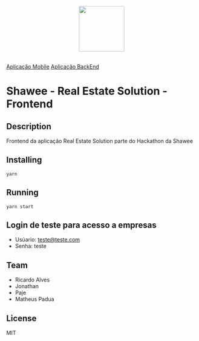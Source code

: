 <p align="center">
<a href="#" alt="Shawee">
  <img src="https://rocketseat.com.br/static/images/experience/RSXP.svg" height="120px"></a></p>

<br />
<a href="" alt="SHAWEE">Aplicação Mobile</a>
<a href="" alt="SHAWEE">Aplicação BackEnd</a>

# Shawee - Real Estate Solution - Frontend

## Description

Frontend da aplicação Real Estate Solution parte do Hackathon da Shawee

## Installing

`yarn`

## Running

`yarn start`

## Login de teste para acesso a empresas

- Usúario: teste@teste.com
- Senha: teste

## Team

- Ricardo Alves
- Jonathan 
- Paje
- Matheus Padua

## License

MIT
